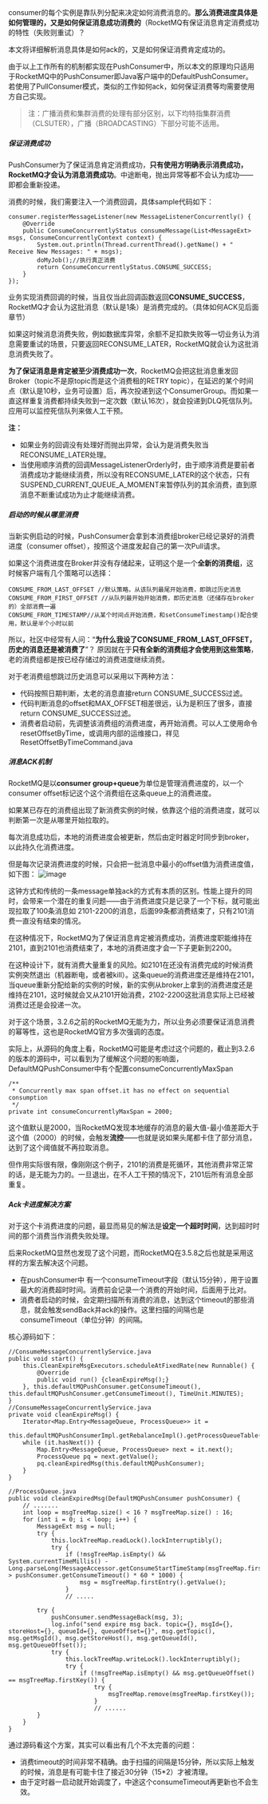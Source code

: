 consumer的每个实例是靠队列分配来决定如何消费消息的。**那么消费进度具体是如何管理的，又是如何保证消息成功消费的**（RocketMQ有保证消息肯定消费成功的特性（失败则重试）？

本文将详细解析消息具体是如何ack的，又是如何保证消费肯定成功的。

由于以上工作所有的机制都实现在PushConsumer中，所以本文的原理均只适用于RocketMQ中的PushConsumer即Java客户端中的DefaultPushConsumer。 若使用了PullConsumer模式，类似的工作如何ack，如何保证消费等均需要使用方自己实现。

> 注：广播消费和集群消费的处理有部分区别，以下均特指集群消费（CLSUTER），广播（BROADCASTING）下部分可能不适用。

##### 保证消费成功
PushConsumer为了保证消息肯定消费成功，**只有使用方明确表示消费成功，RocketMQ才会认为消息消费成功**。中途断电，抛出异常等都不会认为成功——即都会重新投递。

消费的时候，我们需要注入一个消费回调，具体sample代码如下：

```
consumer.registerMessageListener(new MessageListenerConcurrently() {
    @Override
    public ConsumeConcurrentlyStatus consumeMessage(List<MessageExt> msgs, ConsumeConcurrentlyContext context) {
        System.out.println(Thread.currentThread().getName() + " Receive New Messages: " + msgs);
        doMyJob();//执行真正消费
        return ConsumeConcurrentlyStatus.CONSUME_SUCCESS;
    }
});
```
业务实现消费回调的时候，当且仅当此回调函数返回**CONSUME_SUCCESS**，RocketMQ才会认为这批消息（默认是1条）是消费完成的。（具体如何ACK见后面章节）

如果这时候消息消费失败，例如数据库异常，余额不足扣款失败等一切业务认为消息需要重试的场景，只要返回RECONSUME_LATER，RocketMQ就会认为这批消息消费失败了。

**为了保证消息是肯定被至少消费成功一次**，RocketMQ会把这批消息重发回Broker（topic不是原topic而是这个消费租的RETRY topic），在延迟的某个时间点（默认是10秒，业务可设置）后，再次投递到这个ConsumerGroup。而如果一直这样重复消费都持续失败到一定次数（默认16次），就会投递到DLQ死信队列。应用可以监控死信队列来做人工干预。

**注：**
- 如果业务的回调没有处理好而抛出异常，会认为是消费失败当RECONSUME_LATER处理。
- 当使用顺序消费的回调MessageListenerOrderly时，由于顺序消费是要前者消费成功才能继续消费，所以没有RECONSUME_LATER的这个状态，只有SUSPEND_CURRENT_QUEUE_A_MOMENT来暂停队列的其余消费，直到原消息不断重试成功为止才能继续消费。

##### 启动的时候从哪里消费
当新实例启动的时候，PushConsumer会拿到本消费组broker已经记录好的消费进度（consumer offset），按照这个进度发起自己的第一次Pull请求。

如果这个消费进度在Broker并没有存储起来，证明这个是一个**全新的消费组**，这时候客户端有几个策略可以选择：

```
CONSUME_FROM_LAST_OFFSET //默认策略，从该队列最尾开始消费，即跳过历史消息
CONSUME_FROM_FIRST_OFFSET //从队列最开始开始消费，即历史消息（还储存在broker的）全部消费一遍
CONSUME_FROM_TIMESTAMP//从某个时间点开始消费，和setConsumeTimestamp()配合使用，默认是半个小时以前
```
所以，社区中经常有人问：“**为什么我设了CONSUME_FROM_LAST_OFFSET，历史的消息还是被消费了**”？ 原因就在于**只有全新的消费组才会使用到这些策略**，老的消费组都是按已经存储过的消费进度继续消费。

对于老消费组想跳过历史消息可以采用以下两种方法：
- 代码按照日期判断，太老的消息直接return CONSUME_SUCCESS过滤。
- 代码判断消息的offset和MAX_OFFSET相差很远，认为是积压了很多，直接return CONSUME_SUCCESS过滤。
- 消费者启动前，先调整该消费组的消费进度，再开始消费。可以人工使用命令resetOffsetByTime，或调用内部的运维接口，祥见ResetOffsetByTimeCommand.java
##### 消息ACK机制
RocketMQ是以**consumer group+queue**为单位是管理消费进度的，以一个consumer offset标记这个这个消费组在这条queue上的消费进度。

如果某已存在的消费组出现了新消费实例的时候，依靠这个组的消费进度，就可以判断第一次是从哪里开始拉取的。

每次消息成功后，本地的消费进度会被更新，然后由定时器定时同步到broker，以此持久化消费进度。

但是每次记录消费进度的时候，只会把一批消息中最小的offset值为消费进度值，如下图：
![image](https://pic3.zhimg.com/80/v2-abec38173bc87e3f63d93b4125ca4a1e_720w.png)

这钟方式和传统的一条message单独ack的方式有本质的区别。性能上提升的同时，会带来一个潜在的重复问题——由于消费进度只是记录了一个下标，就可能出现拉取了100条消息如 2101-2200的消息，后面99条都消费结束了，只有2101消费一直没有结束的情况。

在这种情况下，RocketMQ为了保证消息肯定被消费成功，消费进度职能维持在2101，直到2101也消费结束了，本地的消费进度才会一下子更新到2200。

在这种设计下，就有消费大量重复的风险。如2101在还没有消费完成的时候消费实例突然退出（机器断电，或者被kill）。这条queue的消费进度还是维持在2101，当queue重新分配给新的实例的时候，新的实例从broker上拿到的消费进度还是维持在2101，这时候就会又从2101开始消费，2102-2200这批消息实际上已经被消费过还是会投递一次。

对于这个场景，3.2.6之前的RocketMQ无能为力，所以业务必须要保证消息消费的幂等性，这也是RocketMQ官方多次强调的态度。

实际上，从源码的角度上看，RocketMQ可能是考虑过这个问题的，截止到3.2.6的版本的源码中，可以看到为了缓解这个问题的影响面，DefaultMQPushConsumer中有个配置consumeConcurrentlyMaxSpan

```
/**
 * Concurrently max span offset.it has no effect on sequential consumption
 */
private int consumeConcurrentlyMaxSpan = 2000;
```
这个值默认是2000，当RocketMQ发现本地缓存的消息的最大值-最小值差距大于这个值（2000）的时候，会触发**流控**——也就是说如果头尾都卡住了部分消息，达到了这个阈值就不再拉取消息。

但作用实际很有限，像刚刚这个例子，2101的消费是死循环，其他消费非常正常的话，是无能为力的。一旦退出，在不人工干预的情况下，2101后所有消息全部重复。

##### Ack卡进度解决方案

对于这个卡消费进度的问题，最显而易见的解法是**设定一个超时时间**，达到超时时间的那个消费当作消费失败处理。

后来RocketMQ显然也发现了这个问题，而RocketMQ在3.5.8之后也就是采用这样的方案去解决这个问题。
- 在pushConsumer中 有一个consumeTimeout字段（默认15分钟），用于设置最大的消费超时时间。消费前会记录一个消费的开始时间，后面用于比对。
- 消费者启动的时候，会定期扫描所有消费的消息，达到这个timeout的那些消息，就会触发sendBack并ack的操作。这里扫描的间隔也是consumeTimeout（单位分钟）的间隔。

核心源码如下：

```
//ConsumeMessageConcurrentlyService.java
public void start() {
    this.CleanExpireMsgExecutors.scheduleAtFixedRate(new Runnable() {
        @Override
        public void run() {cleanExpireMsg();}
    }, this.defaultMQPushConsumer.getConsumeTimeout(), this.defaultMQPushConsumer.getConsumeTimeout(), TimeUnit.MINUTES);
}
//ConsumeMessageConcurrentlyService.java
private void cleanExpireMsg() {
    Iterator<Map.Entry<MessageQueue, ProcessQueue>> it =
            this.defaultMQPushConsumerImpl.getRebalanceImpl().getProcessQueueTable().entrySet().iterator();
    while (it.hasNext()) {
        Map.Entry<MessageQueue, ProcessQueue> next = it.next();
        ProcessQueue pq = next.getValue();
        pq.cleanExpiredMsg(this.defaultMQPushConsumer);
    }
}

//ProcessQueue.java
public void cleanExpiredMsg(DefaultMQPushConsumer pushConsumer) {
    // .......
    int loop = msgTreeMap.size() < 16 ? msgTreeMap.size() : 16;
    for (int i = 0; i < loop; i++) {
        MessageExt msg = null;
        try {
            this.lockTreeMap.readLock().lockInterruptibly();
            try {
                if (!msgTreeMap.isEmpty() && System.currentTimeMillis() - Long.parseLong(MessageAccessor.getConsumeStartTimeStamp(msgTreeMap.firstEntry().getValue())) > pushConsumer.getConsumeTimeout() * 60 * 1000) {
                    msg = msgTreeMap.firstEntry().getValue();
                } 
                // .....

        try {
            pushConsumer.sendMessageBack(msg, 3);
            log.info("send expire msg back. topic={}, msgId={}, storeHost={}, queueId={}, queueOffset={}", msg.getTopic(), msg.getMsgId(), msg.getStoreHost(), msg.getQueueId(), msg.getQueueOffset());
            try {
                this.lockTreeMap.writeLock().lockInterruptibly();
                try {
                    if (!msgTreeMap.isEmpty() && msg.getQueueOffset() == msgTreeMap.firstKey()) {
                        try {
                            msgTreeMap.remove(msgTreeMap.firstKey());
                        } 
                        // ......
        }
    }
}
```

通过源码看这个方案，其实可以看出有几个不太完善的问题：
- 消费timeout的时间非常不精确。由于扫描的间隔是15分钟，所以实际上触发的时候，消息是有可能卡住了接近30分钟（15*2）才被清理。
- 由于定时器一启动就开始调度了，中途这个consumeTimeout再更新也不会生效。


